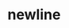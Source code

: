 ---
facebook: https://facebook.com/newlinedotco
instagram: https://instagram.com/newlinedotco
linkedin: https://linkedin.com/company/newlinedotco
logohandle: newlineco
sort: newline
title: newline
twitter: https://x.com/newlinedotco
website: https://www.newline.co/
youtube: https://youtube.com/@newlinedotco
---